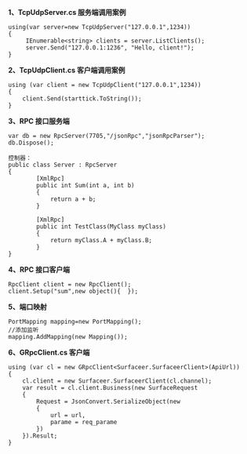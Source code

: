 ﻿**1、TcpUdpServer.cs 服务端调用案例**

```
using(var server=new TcpUdpServer("127.0.0.1",1234))
{
     IEnumerable<string> clients = server.ListClients();
     server.Send("127.0.0.1:1236", "Hello, client!");
}
```



**2、TcpUdpClient.cs  客户端调用案例**

```
using (var client = new TcpUdpClient("127.0.0.1",1234))
{
    client.Send(starttick.ToString()); 
}
```



**3、RPC 接口服务端**

```
var db = new RpcServer(7705,"/jsonRpc","jsonRpcParser"); 
db.Dispose();

控制器：
public class Server : RpcServer
{
        [XmlRpc]
        public int Sum(int a, int b)
        {
            return a + b;
        }

        [XmlRpc]
        public int TestClass(MyClass myClass)
        {
            return myClass.A + myClass.B;
        }
}

```



**4、RPC 接口客户端**

```
RpcClient client = new RpcClient();
client.Setup("sum",new object(){  });  

```



**5、端口映射**

```
PortMapping mapping=new PortMapping();
//添加监听
mapping.AddMapping(new Mapping());
```



**6、GRpcClient.cs  客户端**

```
using (var cl = new GRpcClient<Surfaceer.SurfaceerClient>(ApiUrl))
{
    cl.client = new Surfaceer.SurfaceerClient(cl.channel);
    var result = cl.client.Business(new SurfaceRequest
    {
        Request = JsonConvert.SerializeObject(new
        {
            url = url,
            parame = req_parame
        })
    }).Result;
}

```

